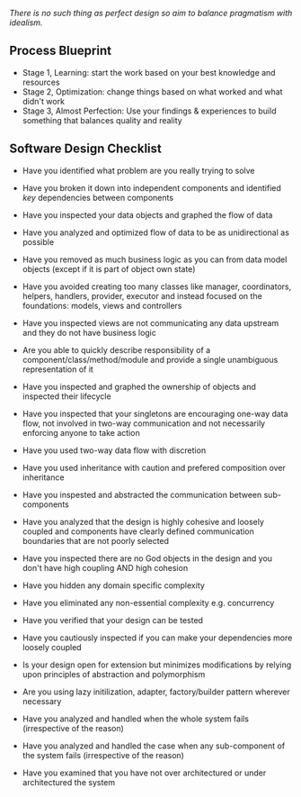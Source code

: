*There is no such thing as perfect design so aim to balance pragmatism with idealism.*

## Process Blueprint 

- Stage 1, Learning: start the work based on your best knowledge and resources
- Stage 2, Optimization: change things based on what worked and what didn't work
- Stage 3, Almost Perfection: Use your findings & experiences to build something that balances quality and reality

## Software Design Checklist

- Have you identified what problem are you really trying to solve

- Have you broken it down into independent components and identified *key* dependencies between components 

- Have you inspected your data objects and graphed the flow of data

- Have you analyzed and optimized flow of data to be as unidirectional as possible

- Have you removed as much business logic as you can from data model objects (except if it is part of object own state)

- Have you avoided creating too many classes like manager, coordinators, helpers, handlers, provider, executor and instead focused on the foundations: models, views and controllers

- Have you inspected views are not communicating any data upstream and they do not have business logic

- Are you able to quickly describe responsibility of a component/class/method/module and provide a single unambiguous representation of it

- Have you inspected and graphed the ownership of objects and inspected their lifecycle

- Have you inspected that your singletons are encouraging one-way data flow, not involved in two-way communication and not necessarily enforcing anyone to take action

- Have you used two-way data flow with discretion

- Have you used inheritance with caution and prefered composition over inheritance

- Have you inspested and abstracted the communication between sub-components

- Have you analyzed that the design is highly cohesive and loosely coupled and components have clearly defined communication boundaries that are not poorly selected

- Have you inspected there are no God objects in the design and you don't have high coupling AND high cohesion

- Have you hidden any domain specific complexity 

- Have you eliminated any non-essential complexity e.g. concurrency

- Have you verified that your design can be tested

- Have you cautiously inspected if you can make your dependencies more loosely coupled

- Is your design open for extension but minimizes modifications by relying upon principles of abstraction and polymorphism

- Are you using lazy initilization, adapter, factory/builder pattern wherever necessary

- Have you analyzed and handled when the whole system fails (irrespective of the reason)

- Have you analyzed and handled the case when any sub-component of the system fails (irrespective of the reason)

- Have you examined that you have not over architectured or under architectured the system

